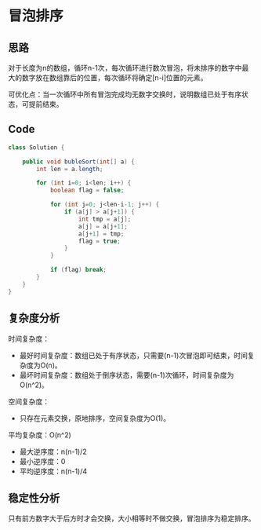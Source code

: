 # 冒泡排序

## 思路

对于长度为n的数组，循环n-1次，每次循环进行数次冒泡，将未排序的数字中最大的数字放在数组靠后的位置，每次循环将确定[n-i]位置的元素。

可优化点：当一次循环中所有冒泡完成均无数字交换时，说明数组已处于有序状态，可提前结束。

## Code

```java
class Solution {

    public void bubleSort(int[] a) {
        int len = a.length;

        for (int i=0; i<len; i++) {
            boolean flag = false;

            for (int j=0; j<len-i-1; j++) {
                if (a[j] > a[j+1]) {
                    int tmp = a[j];
                    a[j] = a[j+1];
                    a[j+1] = tmp;
                    flag = true;
                }
            }

            if (flag) break;
        }
    }
}
```

## 复杂度分析

时间复杂度：

- 最好时间复杂度：数组已处于有序状态，只需要(n-1)次冒泡即可结束，时间复杂度为O(n)。
- 最坏时间复杂度：数组处于倒序状态，需要(n-1)次循环，时间复杂度为O(n^2)。

空间复杂度：

- 只存在元素交换，原地排序，空间复杂度为O(1)。

平均复杂度：O(n^2)

- 最大逆序度：n(n-1)/2
- 最小逆序度：0
- 平均逆序度：n(n-1)/4

## 稳定性分析

只有前方数字大于后方时才会交换，大小相等时不做交换，冒泡排序为稳定排序。
